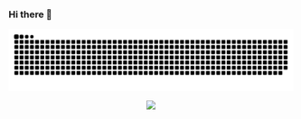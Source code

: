 ### Hi there 👋

![snake](https://raw.githubusercontent.com/chumen-Lu/chumen-Lu/output/github-contribution-grid-snake.svg)

<div align="center"> <img src="[https://metrics.lecoq.io/.oauth?from=https%3A%2F%2Fmetrics.lecoq.io%2F](https://metrics.lecoq.io/insights/chumen-Lu )"> </div>

<!--
**chumen-Lu/chumen-Lu** is a ✨ _special_ ✨ repository because its `README.md` (this file) appears on your GitHub profile.

Here are some ideas to get you started:

- 🔭 I’m currently working on ...
- 🌱 I’m currently learning ...
- 👯 I’m looking to collaborate on ...
- 🤔 I’m looking for help with ...
- 💬 Ask me about ...
- 📫 How to reach me: ...
- 😄 Pronouns: ...
- ⚡ Fun fact: ...
-->
